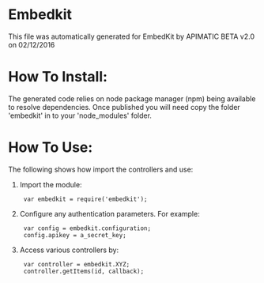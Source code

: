 Embedkit
=================
This file was automatically generated for EmbedKit by APIMATIC BETA v2.0 on 02/12/2016


How To Install: 
=============
The generated code relies on node package manager (npm) being available to resolve dependencies.
Once published you will need copy the folder 'embedkit' in to your 'node_modules' folder.

  
How To Use:
===========
The following shows how import the controllers and use:

1) Import the module:

        var embedkit = require('embedkit');
2) Configure any authentication parameters. For example:

        var config = embedkit.configuration;
        config.apikey = a_secret_key;

3) Access various controllers by:

        var controller = embedkit.XYZ;
        controller.getItems(id, callback);
    

